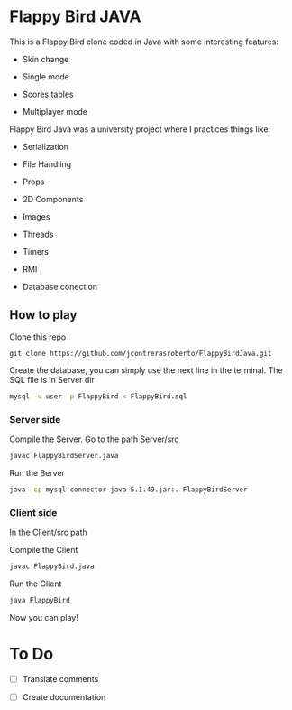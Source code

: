 # Flappy Bird JAVA

This is a Flappy Bird clone coded in Java with some interesting features:

- Skin change

- Single mode

- Scores tables

- Multiplayer mode

Flappy Bird Java was a university project where I practices things like: 

- Serialization

- File Handling

- Props

- 2D Components

- Images

- Threads

- Timers

- RMI

- Database conection

## How to play

Clone this repo

```git
git clone https://github.com/jcontrerasroberto/FlappyBirdJava.git
```

Create the database, you can simply use the next line in the terminal. The SQL file is in Server dir

```bash
mysql -u user -p FlappyBird < FlappyBird.sql
```

### Server side

Compile the Server. Go to the path Server/src

```bash
javac FlappyBirdServer.java
```

Run the Server

```bash
java -cp mysql-connector-java-5.1.49.jar:. FlappyBirdServer
```

### Client side

In the Client/src path

Compile the Client

```bash
javac FlappyBird.java
```

Run the Client

```bash
java FlappyBird
```

Now you can play!



# To Do

- [ ] Translate comments

- [ ] Create documentation


